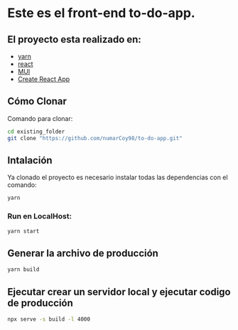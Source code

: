 # Este es el front-end to-do-app.


## El proyecto esta realizado en:

- [yarn](https://nodejs.org/es/)
- [react](https://react.dev/)
- [MUI](https://mui.com/)
- [Create React App](https://create-react-app.dev//)


## Cómo Clonar

Comando para clonar:

```bash
cd existing_folder
git clone "https://github.com/numarCoy98/to-do-app.git"

```

## Intalación

Ya clonado el proyecto es necesario instalar todas las dependencias con el comando:

```bash
yarn
```

### Run en LocalHost:

```bash
yarn start
```

## Generar la archivo de producción 

```bash
yarn build
```

## Ejecutar crear un servidor local y ejecutar codigo de producción

```bash
npx serve -s build -l 4000
```



